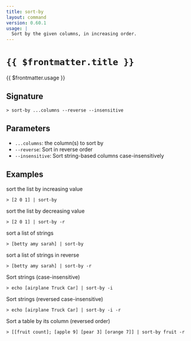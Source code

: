 ```yaml
---
title: sort-by
layout: command
version: 0.60.1
usage: |
  Sort by the given columns, in increasing order.
---
```


# `{{ $frontmatter.title }}`

<div style='white-space: pre-wrap;'>{{ $frontmatter.usage }}</div>

## Signature

```> sort-by ...columns --reverse --insensitive```

## Parameters

 -  `...columns`: the column(s) to sort by
 -  `--reverse`: Sort in reverse order
 -  `--insensitive`: Sort string-based columns case-insensitively

## Examples

sort the list by increasing value
```shell
> [2 0 1] | sort-by
```

sort the list by decreasing value
```shell
> [2 0 1] | sort-by -r
```

sort a list of strings
```shell
> [betty amy sarah] | sort-by
```

sort a list of strings in reverse
```shell
> [betty amy sarah] | sort-by -r
```

Sort strings (case-insensitive)
```shell
> echo [airplane Truck Car] | sort-by -i
```

Sort strings (reversed case-insensitive)
```shell
> echo [airplane Truck Car] | sort-by -i -r
```

Sort a table by its column (reversed order)
```shell
> [[fruit count]; [apple 9] [pear 3] [orange 7]] | sort-by fruit -r
```
